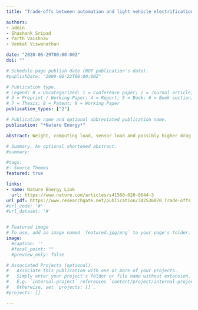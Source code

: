 ```yaml
---
title: "Trade-offs between automation and light vehicle electrification" 

authors:
- admin
- Shashank Sripad
- Parth Vaishnav 
- Venkat Viswanathan

date: "2020-06-29T00:00:00Z"
doi: ""

# Schedule page publish date (NOT publication's date).
#publishDate: "2009-06-22T00:00:00Z"

# Publication type.
# Legend: 0 = Uncategorized; 1 = Conference paper; 2 = Journal article;
# 3 = Preprint / Working Paper; 4 = Report; 5 = Book; 6 = Book section;
# 7 = Thesis; 8 = Patent; 9 = Working Paper
publication_types: ["2"]

# Publication name and optional abbreviated publication name.
publication: "*Nature Energy*"

abstract: Weight, computing load, sensor load and possibly higher drag may increase the energy use of automated electric vehicles relative to human-driven electric vehicles, although this increase may be offset by smoother driving. Here, we use a vehicle dynamics model to evaluate the trade-off between automation and electric vehicle range and battery longevity. We find that automation will likely reduce electric vehicle range by 5–10% for suburban driving and by 10–15% for city driving. The effect on range is strongly influenced by sensor drag for suburban driving and computing loads for city driving. The impact of automation on battery longevity is negligible. While some commentators have suggested that the power and energy requirements of automation mean that the first automated vehicles will be gas–electric hybrids, our results suggest that this need not be the case if automakers can implement energy-efficient computing and aerodynamic sensor stacks.

# Summary. An optional shortened abstract.
#summary: 

#tags:
#- Source Themes
featured: true

links:
- name: Nature Energy Link
  url: https://www.nature.com/articles/s41560-020-0644-3
url_pdf: https://www.researchgate.net/publication/342536070_Trade-offs_between_automation_and_light_vehicle_electrification
#url_code: '#'
#url_dataset: '#'


# Featured image
# To use, add an image named `featured.jpg/png` to your page's folder. 
image:
  #caption: ''
  #focal_point: ""
  #preview_only: false

# Associated Projects (optional).
#   Associate this publication with one or more of your projects.
#   Simply enter your project's folder or file name without extension.
#   E.g. `internal-project` references `content/project/internal-project/index.md`.
#   Otherwise, set `projects: []`.
#projects: []

---
```


